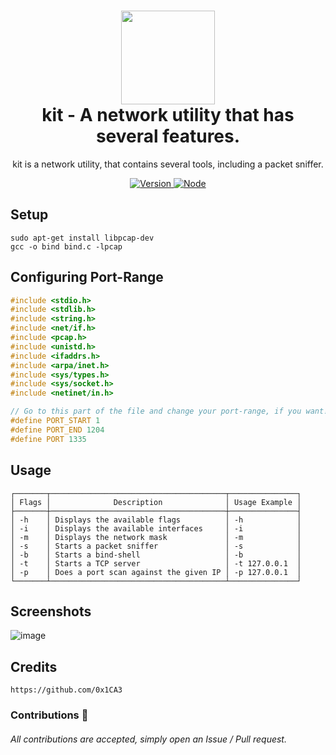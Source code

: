<h1 align="center">
	<img src="https://cdn0.iconfinder.com/data/icons/tidee-health/24/015_007_first_aid_kit_chest-512.png" width="150px"><br>
    kit - A network utility that has several features.
</h1>
<p align="center">
	kit is a network utility, that contains several tools, including a packet sniffer.
</p>

<p align="center">
	<a href="https://deno.land" target="_blank">
    	<img src="https://img.shields.io/badge/Version-1.0.0-7DCDE3?style=for-the-badge" alt="Version">
     </a>
	<a href="https://deno.land" target="_blank">
    	<img src="https://img.shields.io/badge/Deno-1.0.0+-7DCDE3?style=for-the-badge" alt="Node">
     </a>
</p>

## Setup
```
sudo apt-get install libpcap-dev
gcc -o bind bind.c -lpcap
```

## Configuring Port-Range
```c
#include <stdio.h>
#include <stdlib.h>
#include <string.h>
#include <net/if.h>
#include <pcap.h>
#include <unistd.h>
#include <ifaddrs.h>
#include <arpa/inet.h>
#include <sys/types.h>
#include <sys/socket.h>
#include <netinet/in.h>

// Go to this part of the file and change your port-range, if you want!
#define PORT_START 1
#define PORT_END 1204
#define PORT 1335
```

## Usage
```
┌───────┬───────────────────────────────────────┬───────────────┐
│ Flags │              Description              │ Usage Example │
├───────┼───────────────────────────────────────┼───────────────┤
│ -h    │ Displays the available flags          │ -h            │
│ -i    │ Displays the available interfaces     │ -i            │
│ -m    │ Displays the network mask             │ -m            │
│ -s    │ Starts a packet sniffer               │ -s            │
│ -b    │ Starts a bind-shell                   │ -b            │
│ -t    │ Starts a TCP server                   │ -t 127.0.0.1  │
│ -p    │ Does a port scan against the given IP │ -p 127.0.0.1  │
└───────┴───────────────────────────────────────┴───────────────┘
```

## Screenshots
![image](https://user-images.githubusercontent.com/86132648/128873348-bdf1348c-b69c-4f7a-b171-06b0831d3c22.png)

## Credits
```
https://github.com/0x1CA3
```

### Contributions 🎉
###### All contributions are accepted, simply open an Issue / Pull request.
